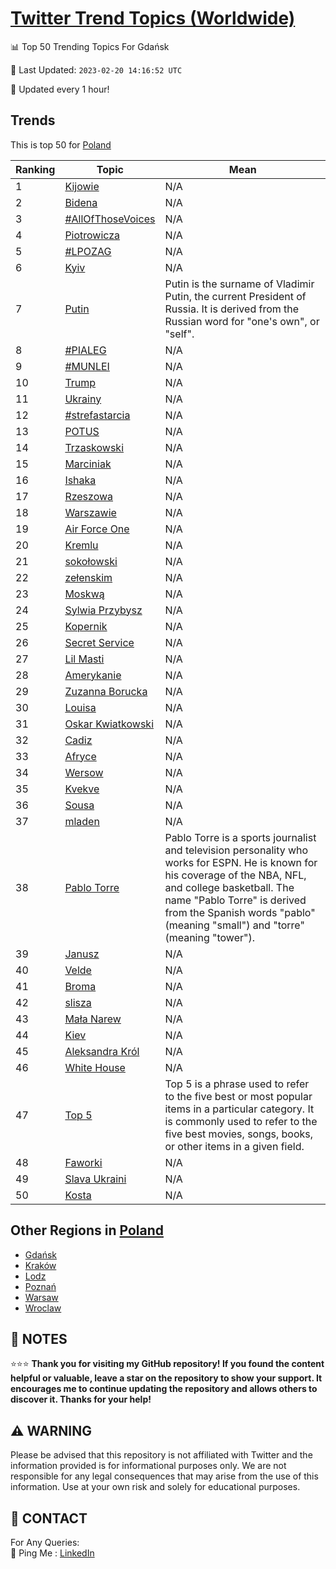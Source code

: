 [Twitter Trend Topics (Worldwide)](https://github.com/ErcinDedeoglu/Twitter-Trend-Topics)
==========


📊 Top 50 Trending Topics For Gdańsk

📆 Last Updated: `2023-02-20 14:16:52 UTC`

🔧 Updated every 1 hour!


## Trends

This is top 50 for [Poland](</Poland>)

| Ranking | Topic | Mean |
| ------- | ------------ | ------------ |
| 1 | [Kijowie](http://twitter.com/search?q=Kijowie) | N/A |
| 2 | [Bidena](http://twitter.com/search?q=Bidena) | N/A |
| 3 | [#AllOfThoseVoices](http://twitter.com/search?q=%23AllOfThoseVoices) | N/A |
| 4 | [Piotrowicza](http://twitter.com/search?q=Piotrowicza) | N/A |
| 5 | [#LPOZAG](http://twitter.com/search?q=%23LPOZAG) | N/A |
| 6 | [Kyiv](http://twitter.com/search?q=Kyiv) | N/A |
| 7 | [Putin](http://twitter.com/search?q=Putin) | Putin is the surname of Vladimir Putin, the current President of Russia. It is derived from the Russian word for "one's own", or "self". |
| 8 | [#PIALEG](http://twitter.com/search?q=%23PIALEG) | N/A |
| 9 | [#MUNLEI](http://twitter.com/search?q=%23MUNLEI) | N/A |
| 10 | [Trump](http://twitter.com/search?q=Trump) | N/A |
| 11 | [Ukrainy](http://twitter.com/search?q=Ukrainy) | N/A |
| 12 | [#strefastarcia](http://twitter.com/search?q=%23strefastarcia) | N/A |
| 13 | [POTUS](http://twitter.com/search?q=POTUS) | N/A |
| 14 | [Trzaskowski](http://twitter.com/search?q=Trzaskowski) | N/A |
| 15 | [Marciniak](http://twitter.com/search?q=Marciniak) | N/A |
| 16 | [Ishaka](http://twitter.com/search?q=Ishaka) | N/A |
| 17 | [Rzeszowa](http://twitter.com/search?q=Rzeszowa) | N/A |
| 18 | [Warszawie](http://twitter.com/search?q=Warszawie) | N/A |
| 19 | [Air Force One](http://twitter.com/search?q=Air+Force+One) | N/A |
| 20 | [Kremlu](http://twitter.com/search?q=Kremlu) | N/A |
| 21 | [sokołowski](http://twitter.com/search?q=soko%c5%82owski) | N/A |
| 22 | [zełenskim](http://twitter.com/search?q=ze%c5%82enskim) | N/A |
| 23 | [Moskwą](http://twitter.com/search?q=Moskw%c4%85) | N/A |
| 24 | [Sylwia Przybysz](http://twitter.com/search?q=Sylwia+Przybysz) | N/A |
| 25 | [Kopernik](http://twitter.com/search?q=Kopernik) | N/A |
| 26 | [Secret Service](http://twitter.com/search?q=Secret+Service) | N/A |
| 27 | [Lil Masti](http://twitter.com/search?q=Lil+Masti) | N/A |
| 28 | [Amerykanie](http://twitter.com/search?q=Amerykanie) | N/A |
| 29 | [Zuzanna Borucka](http://twitter.com/search?q=Zuzanna+Borucka) | N/A |
| 30 | [Louisa](http://twitter.com/search?q=Louisa) | N/A |
| 31 | [Oskar Kwiatkowski](http://twitter.com/search?q=Oskar+Kwiatkowski) | N/A |
| 32 | [Cadiz](http://twitter.com/search?q=Cadiz) | N/A |
| 33 | [Afryce](http://twitter.com/search?q=Afryce) | N/A |
| 34 | [Wersow](http://twitter.com/search?q=Wersow) | N/A |
| 35 | [Kvekve](http://twitter.com/search?q=Kvekve) | N/A |
| 36 | [Sousa](http://twitter.com/search?q=Sousa) | N/A |
| 37 | [mladen](http://twitter.com/search?q=mladen) | N/A |
| 38 | [Pablo Torre](http://twitter.com/search?q=Pablo+Torre) | Pablo Torre is a sports journalist and television personality who works for ESPN. He is known for his coverage of the NBA, NFL, and college basketball. The name "Pablo Torre" is derived from the Spanish words "pablo" (meaning "small") and "torre" (meaning "tower"). |
| 39 | [Janusz](http://twitter.com/search?q=Janusz) | N/A |
| 40 | [Velde](http://twitter.com/search?q=Velde) | N/A |
| 41 | [Broma](http://twitter.com/search?q=Broma) | N/A |
| 42 | [slisza](http://twitter.com/search?q=slisza) | N/A |
| 43 | [Mała Narew](http://twitter.com/search?q=Ma%c5%82a+Narew) | N/A |
| 44 | [Kiev](http://twitter.com/search?q=Kiev) | N/A |
| 45 | [Aleksandra Król](http://twitter.com/search?q=Aleksandra+Kr%c3%b3l) | N/A |
| 46 | [White House](http://twitter.com/search?q=White+House) | N/A |
| 47 | [Top 5](http://twitter.com/search?q=Top+5) | Top 5 is a phrase used to refer to the five best or most popular items in a particular category. It is commonly used to refer to the five best movies, songs, books, or other items in a given field. |
| 48 | [Faworki](http://twitter.com/search?q=Faworki) | N/A |
| 49 | [Slava Ukraini](http://twitter.com/search?q=Slava+Ukraini) | N/A |
| 50 | [Kosta](http://twitter.com/search?q=Kosta) | N/A |



## Other Regions in [Poland](</Poland>)

* [Gdańsk](</Poland/Gdańsk.md>)
* [Kraków](</Poland/Kraków.md>)
* [Lodz](</Poland/Lodz.md>)
* [Poznań](</Poland/Poznań.md>)
* [Warsaw](</Poland/Warsaw.md>)
* [Wroclaw](</Poland/Wroclaw.md>)



## 📝 NOTES

⭐⭐⭐ **Thank you for visiting my GitHub repository! If you found the content helpful or valuable, leave a star on the repository to show your support. It encourages me to continue updating the repository and allows others to discover it. Thanks for your help!**


## ⚠️ WARNING

Please be advised that this repository is not affiliated with Twitter and the information provided is for informational purposes only. We are not responsible for any legal consequences that may arise from the use of this information. Use at your own risk and solely for educational purposes.


## 📨 CONTACT

 For Any Queries:  
            🏓 Ping Me : [LinkedIn](https://www.linkedin.com/in/ercindedeoglu/)
